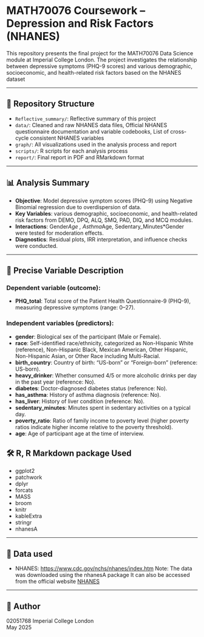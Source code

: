 # MATH70076 Coursework – Depression and Risk Factors (NHANES)

This repository presents the final project for the MATH70076 Data Science module at Imperial College London. The project investigates the relationship between depressive symptoms (PHQ-9 scores) and various demographic, socioeconomic, and health-related risk factors based on the NHANES dataset 

---

## 📁 Repository Structure

- `Reflective_summary/`: Reflective summary of this project
- `data/`: Cleaned and raw NHANES data files, Official NHANES questionnaire documentation and variable codebooks, List of cross-cycle consistent NHANES variables
- `graph/`: All visualizations used in the analysis process and report
- `scripts/`: R scripts for each analysis process
- `report/`: Final report in PDF and RMarkdown format
---

## 📊 Analysis Summary

- **Objective**: Model depressive symptom scores (PHQ-9) using Negative Binomial regression due to overdispersion of data.
- **Key Variables**: various demographic, socioeconomic, and health-related risk factors from DEMO, DPQ, ALQ, SMQ, PAD, DIQ, and MCQ modules.
- **Interactions**: Gender*Age , Asthma*Age, Sedentary_Minutes*Gender were tested for moderation effects.
- **Diagnostics**: Residual plots, IRR interpretation, and influence checks were conducted.

---

## 📄 Precise Variable Description
### Dependent variable (outcome):
- **PHQ_total**: Total score of the Patient Health Questionnaire-9 (PHQ-9), measuring depressive symptoms (range: 0–27).

### Independent variables (predictors):
- **gender**: Biological sex of the participant (Male or Female).
- **race**: Self-identified race/ethnicity, categorized as Non-Hispanic White (reference), Non-Hispanic Black, Mexican American, Other Hispanic, Non-Hispanic Asian, or Other Race including Multi-Racial.
- **birth_country**: Country of birth: “US-born” or “Foreign-born” (reference: US-born).
- **heavy_drinker**: Whether consumed 4/5 or more alcoholic drinks per day in the past year (reference: No).
- **diabetes**: Doctor-diagnosed diabetes status (reference: No).
- **has_asthma**: History of asthma diagnosis (reference: No).
- **has_liver**: History of liver condition (reference: No).
- **sedentary_minutes**: Minutes spent in sedentary activities on a typical day.
- **poverty_ratio**: Ratio of family income to poverty level (higher poverty ratios indicate higher income relative to the poverty threshold).
- **age**: Age of participant age at the time of interview.


## 🛠 R, R Markdown package Used

- ggplot2  
- patchwork  
- dplyr  
- forcats  
- MASS  
- broom  
- knitr  
- kableExtra  
- stringr
- nhanesA
---

## 📎 Data used

- NHANES: https://www.cdc.gov/nchs/nhanes/index.htm
Note: The data was downloaded using the nhanesA package It can also be accessed from the official website [NHANES](https://wwwn.cdc.gov/nchs/nhanes/)

---

## 👤 Author
02051768
Imperial College London  
May 2025
